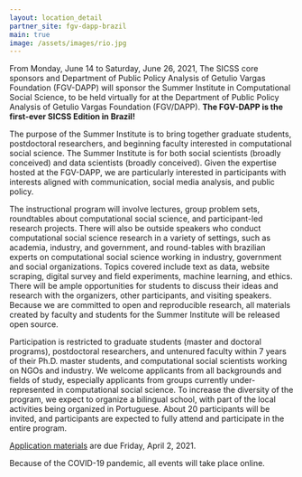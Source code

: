 ```yaml
---
layout: location_detail
partner_site: fgv-dapp-brazil
main: true
image: /assets/images/rio.jpg
---
```


From Monday, June 14 to Saturday, June 26, 2021, The SICSS core sponsors  and Department of Public Policy Analysis of Getulio Vargas Foundation (FGV-DAPP) will sponsor the Summer Institute in Computational Social Science, to be held virtually for at the Department of Public Policy Analysis of Getulio Vargas Foundation (FGV/DAPP). **The FGV-DAPP is the first-ever SICSS Edition in Brazil!**  

The purpose of the Summer Institute is to bring together graduate students, postdoctoral researchers, and beginning faculty interested in computational social science. The Summer Institute is for both social scientists (broadly conceived) and data scientists (broadly conceived). Given the expertise hosted at the FGV-DAPP, we are particularly interested in participants with interests aligned with communication, social media analysis, and public policy. 

The instructional program will involve lectures, group problem sets, roundtables about computational social science, and participant-led research projects. There will also be outside speakers who conduct computational social science research in a variety of settings, such as academia, industry, and government, and round-tables with brazilian experts on computational social science working in industry, government and social organizations. Topics covered include text as data, website scraping, digital survey and field experiments, machine learning, and ethics. There will be ample opportunities for students to discuss their ideas and research with the organizers, other participants, and visiting speakers. Because we are committed to open and reproducible research, all materials created by faculty and students for the Summer Institute will be released open source. 

Participation is restricted to graduate students (master and doctoral programs), postdoctoral researchers, and untenured faculty within 7 years of their Ph.D. master students, and computational social scientists working on NGOs and industry. We welcome applicants from all backgrounds and fields of study, especially applicants from groups currently under-represented in computational social science. To increase the diversity of the program, we expect to organize a bilingual school, with part of the local activities being organized in Portuguese. About 20 participants will be invited, and participants are expected to fully attend and participate in the entire program. 

[Application materials](https://compsocialscience.github.io/summer-institute/2021/fgv-dapp-brazil/apply) are due Friday, April 2, 2021.

Because of the COVID-19 pandemic, all events will take place online.
